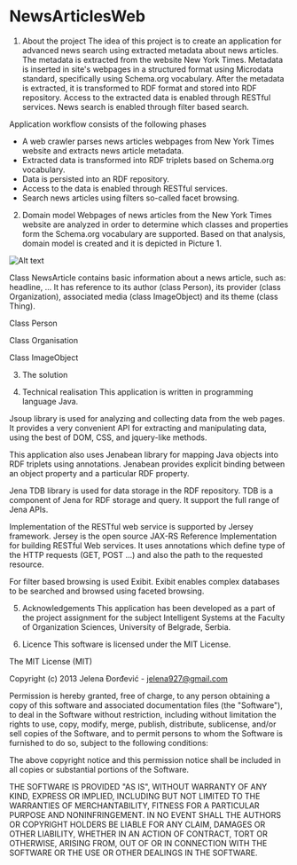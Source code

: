 NewsArticlesWeb
===============
1. About the project
The idea of this project is to create  an application for advanced news search using extracted metadata about news articles. The metadata is extracted from the website New York Times. Metadata is inserted in site's webpages in a structured format using Microdata standard, specifically using Schema.org vocabulary. After the metadata is extracted, it is transformed to RDF format and stored into RDF repository. Access to the extracted data is enabled through RESTful services. News search is enabled through filter based search.

Application workflow consists of the following phases
 - A web crawler parses news articles webpages from New York Times website and extracts news article metadata.
- Extracted data is transformed into RDF triplets based on Schema.org vocabulary.
- Data is persisted into an RDF repository.
- Access to the data is enabled through RESTful services.
- Search news articles using filters so-called facet browsing.

2. Domain model
Webpages of news articles from the New York Times website are analyzed in order to determine which classes and properties form the Schema.org vocabulary are supported. Based on that analysis, domain model is created and it is depicted in Picture 1.

![Alt text](https://raw.github.com/jelena927/NewsArticlesWeb/master/model.png "Domain model picture")

Class NewsArticle contains basic information about a news article, such as: headline, ... It has reference to its author (class Person), its provider (class Organization), associated media (class ImageObject) and its theme (class Thing).

Class Person

Class Organisation

Class ImageObject 

3. The solution


4. Technical realisation
This application is written in programming language Java.

Jsoup library is used for analyzing and collecting data from the web pages. It provides a very convenient API for extracting and manipulating data, using the best of DOM, CSS, and jquery-like methods.

This application also uses Jenabean library for mapping Java objects into RDF triplets using annotations. Jenabean provides explicit binding between an object property and a particular RDF property.

Jena TDB library is used for data storage in the RDF repository. TDB is a component of Jena for RDF storage and query. It support the full range of Jena APIs.

Implementation of the RESTful web service is supported by Jersey framework. Jersey is the open source JAX-RS Reference Implementation for building RESTful Web services. It uses annotations which define type of the HTTP requests (GET, POST ...) and also the path to the requested resource.

For filter based browsing is used Exibit.  Exibit enables complex databases to be searched and browsed using faceted browsing.

5. Acknowledgements
This application has been developed as a part of the project assignment for the subject Intelligent Systems at the Faculty of Organization Sciences, University of Belgrade, Serbia.

6. Licence
This software is licensed under the MIT License.

The MIT License (MIT)

Copyright (c) 2013 Jelena Đorđević - jelena927@gmail.com

Permission is hereby granted, free of charge, to any person obtaining a copy of this software and associated documentation files (the "Software"), to deal in the Software without restriction, including without limitation the rights to use, copy, modify, merge, publish, distribute, sublicense, and/or sell copies of the Software, and to permit persons to whom the Software is furnished to do so, subject to the following conditions:

The above copyright notice and this permission notice shall be included in all copies or substantial portions of the Software.

THE SOFTWARE IS PROVIDED "AS IS", WITHOUT WARRANTY OF ANY KIND, EXPRESS OR IMPLIED, INCLUDING BUT NOT LIMITED TO THE WARRANTIES OF MERCHANTABILITY, FITNESS FOR A PARTICULAR PURPOSE AND NONINFRINGEMENT. IN NO EVENT SHALL THE AUTHORS OR COPYRIGHT HOLDERS BE LIABLE FOR ANY CLAIM, DAMAGES OR OTHER LIABILITY, WHETHER IN AN ACTION OF CONTRACT, TORT OR OTHERWISE, ARISING FROM, OUT OF OR IN CONNECTION WITH THE SOFTWARE OR THE USE OR OTHER DEALINGS IN THE SOFTWARE.
